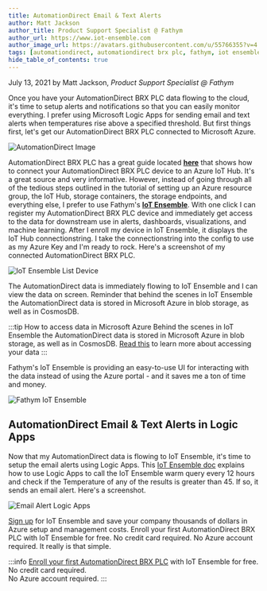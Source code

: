 ```yaml
---
title: AutomationDirect Email & Text Alerts
author: Matt Jackson
author_title: Product Support Specialist @ Fathym
author_url: https://www.iot-ensemble.com
author_image_url: https://avatars.githubusercontent.com/u/55766355?v=4
tags: [automationdirect, automationdirect brx plc, fathym, iot ensemble, microsoft azure, logic apps, devices, sensors, dashboards, email, text, alerts, notifications]
hide_table_of_contents: true
---
```


July 13, 2021 by Matt Jackson, _Product Support Specialist @ Fathym_

Once you have your AutomationDirect BRX PLC data flowing to the cloud, it's time to setup alerts and notifications so that you can easily monitor everything. I prefer using Microsoft Logic Apps for sending email and text alerts when temperatures rise above a specified threshold. But first things first, let's get our AutomationDirect BRX PLC connected to Microsoft Azure.

![AutomationDirect Image](https://www.iot-ensemble.com/img/screenshots/AutomationDirect-BRXController.png)

AutomationDirect BRX PLC has a great guide located **[here](https://www.google.com/url?sa=t&rct=j&q=&esrc=s&source=web&cd=&ved=2ahUKEwiAtNGZidLxAhWRmWoFHfg1A3AQFjABegQIBhAD&url=https%3A%2F%2Fprtnrsvcstorprdcus.blob.core.windows.net%2Fdevice-get-started-docs%2Fautomationdirect.com_Do-more!%2520BRX_920bfbc9-d1a2-4bcd-a4be-0e04328e4ef8_ab97440a-c778-4e7a-aa71-3e8000667ea4getStartedDoc.pdf&usg=AOvVaw3VIaflN-phpHEg6RoO075C)** that shows how to connect your AutomationDirect BRX PLC device to an Azure IoT Hub.  It's a great source and very informative. However, instead of going through all of the tedious steps outlined in the tutorial of setting up an Azure resource group, the IoT Hub, storage containers, the storage endpoints, and everything else, I prefer to use Fathym's **[IoT Ensemble](https://www.iot-ensemble.com)**. With one click I can register my AutomationDirect BRX PLC device and immediately get access to the data for downstream use in alerts, dashboards, visualizations, and machine learning. After I enroll my device in IoT Ensemble, it displays the IoT Hub connectionstring. I take the connectionstring into the config to use as my Azure Key and I'm ready to rock. Here's a screenshot of my connected AutomationDirect BRX PLC.

![IoT Ensemble List Device](https://www.iot-ensemble.com/img/screenshots/AutomationDirect-ConnectedDevice.png)

The AutomationDirect data is immediately flowing to IoT Ensemble and I can view the data on screen. Reminder that behind the scenes in IoT Ensemble the AutomationDirect data is stored in Microsoft Azure in blob storage, as well as in CosmosDB.  

:::tip How to access data in Microsoft Azure
Behind the scenes in IoT Ensemble the AutomationDirect data is stored in Microsoft Azure in blob storage, as well as in CosmosDB. [Read this](https://www.iot-ensemble.com/docs/getting-started/connecting-downstream) to learn more about accessing your data
:::

Fathym's IoT Ensemble is providing an easy-to-use UI for interacting with the data instead of using the Azure portal - and it saves me a ton of time and money.

![Fathym IoT Ensemble](https://www.iot-ensemble.com/img/screenshots/AutomationDirect-Dashboard.png)

## AutomationDirect Email & Text Alerts in Logic Apps

Now that my AutomationDirect data is flowing to IoT Ensemble, it's time to setup the email alerts using Logic Apps. This [IoT Ensemble doc](https://www.iot-ensemble.com/docs/devs/alerts/logic-apps) explains how to use Logic Apps to call the IoT Ensemble warm query every 12 hours and check if the Temperature of any of the results is greater than 45. If so, it sends an email alert. Here's a screenshot.

![Email Alert Logic Apps](https://www.iot-ensemble.com/img/screenshots/logic-apps-sendemail-settings.png)

[Sign up](https://www.iot-ensemble.com/dashboard) for IoT Ensemble and save your company thousands of dollars in Azure setup and management costs. Enroll your first AutomationDirect BRX PLC with IoT Ensemble for free. No credit card required. No Azure account required. It really is that simple.

:::info
[Enroll your first AutomationDirect BRX PLC](https://www.iot-ensemble.com/dashboard) with IoT Ensemble for free.  
No credit card required.  
No Azure account required.
:::